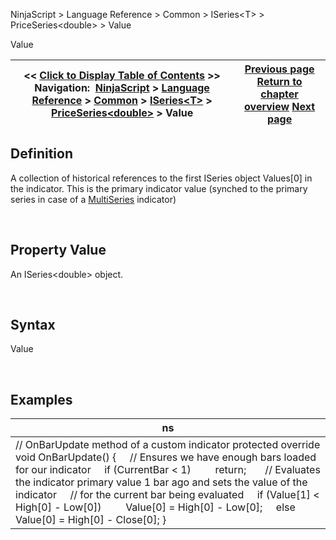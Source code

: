 ﻿


NinjaScript \> Language Reference \> Common \> ISeries\<T\> \> PriceSeries\<double\> \> Value






















Value







| \<\< [Click to Display Table of Contents](value.md) \>\> **Navigation:**     [NinjaScript](ninjascript.md) \> [Language Reference](language_reference_wip.md) \> [Common](common.md) \> [ISeries\<T\>](iseriest.md) \> [PriceSeries\<double\>](priceseries.md) \> Value | [Previous page](typicals.md) [Return to chapter overview](priceseries.md) [Next page](values.md) |
| --- | --- |











## Definition


A collection of historical references to the first ISeries object Values\[0] in the indicator. This is the primary indicator value (synched to the primary series in case of a [MultiSeries](multi-time_frame__instruments.md) indicator)


  


## Property Value


An ISeries\<double\> object.


 


## Syntax


Value


 


## 


## Examples




| ns |
| --- |
| // OnBarUpdate method of a custom indicator protected override void OnBarUpdate() {      // Ensures we have enough bars loaded for our indicator      if (CurrentBar \< 1)          return;        // Evaluates the indicator primary value 1 bar ago and sets the value of the indicator      // for the current bar being evaluated      if (Value\[1] \< High\[0] \- Low\[0])          Value\[0] \= High\[0] \- Low\[0];      else          Value\[0] \= High\[0] \- Close\[0]; } |









